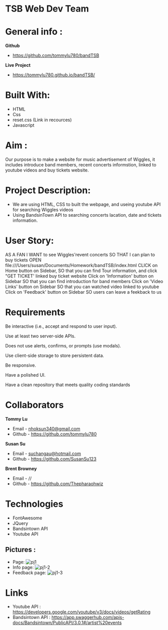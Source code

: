 # TSB Web Dev Team

# General info :

**Github**
* https://github.com/tommylu780/bandTSB

**Live Project**
* https://tommylu780.github.io/bandTSB/
# Built With:

* HTML
* Css
* reset.css (Link in recources)
* Javascript

# Aim :

Our purpose is to make a website for music advertisement of Wiggles, it includes introduce band members, recent concerts informstion, linked to youtube videos and buy tickets website. 

# Project Description:

* We are using HTML, CSS to built the webpage, and useing youtube API for searching Wiggles videos 
* Using BandsinTown API to searching concerts lacation, date and tickets information.


# User Story:
AS A FAN
I WANT to see Wiggles'revent concerts 
SO THAT I can plan to buy tickets
OPEN file:///Users/susan/Documents/Homework/bandTSB/index.html
CLICK on Home button on Sidebar, 
SO that you can find Tour information, and click "GET TICKET' linked buy ticket website
Click on 'Information' button on Sidebar
SO that you can find introduction for band members
Click on 'Video Links' button on Sidebar
SO that you can watched video linked to youtube
Click on 'Feedback' button on Sidebar
SO users can leave a feekback to us



# Requirements

Be interactive (i.e., accept and respond to user input).

Use at least two server-side APIs.

Does not use alerts, confirms, or prompts (use modals).

Use client-side storage to store persistent data.

Be responsive.

Have a polished UI.

Have a clean repository that meets quality coding standards 

# Collaborators

**Tommy Lu**
- Email - nhoksun340@gmail.com
- Github - https://github.com/tommylu780

**Susan Su**
- Email - suchangau@hotmail.com
- Github - https://github.com/SusanSu123

**Brent Browney**
- Email - // 
- Github - https://github.com/Thepharaohwiz


# Technologies
- FontAwesome
- JQuery
- Bandsintown API
- Youtube API

## Pictures :
- Page:
![pj1](https://user-images.githubusercontent.com/53459495/114510180-b5341f80-9c79-11eb-9840-3978c92688e9.PNG)
- Info page:
![pj1-2](https://user-images.githubusercontent.com/53459495/114510221-c1b87800-9c79-11eb-8b69-f88fc8269f13.PNG)
- Feedback page:
![pj1-3](https://user-images.githubusercontent.com/53459495/114510249-caa94980-9c79-11eb-8e4c-e3a61f8b3549.PNG)


# Links
- Youtube API : https://developers.google.com/youtube/v3/docs/videos/getRating
- Bandsintown API : https://app.swaggerhub.com/apis-docs/Bandsintown/PublicAPI/3.0.1#/artist%20events 
